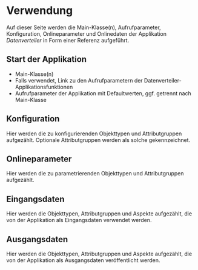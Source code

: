 Verwendung
==========

Auf dieser Seite werden die Main-Klasse(n), Aufrufparameter, Konfiguration,
Onlineparameter und Onlinedaten der Applikation *Datenverteiler* in Form
einer Referenz aufgeführt.


Start der Applikation
---------------------

-   Main-Klasse(n)
-   Falls verwendet, Link zu den Aufrufparametern der
    Datenverteiler-Applikationsfunktionen
-   Aufrufparameter der Applikation mit Defaultwerten, ggf. getrennt nach
    Main-Klasse


Konfiguration
-------------

Hier werden die zu konfigurierenden Objekttypen und Attributgruppen aufgezählt.
Optionale Attributgruppen werden als solche gekennzeichnet.


Onlineparameter
---------------

Hier werden die zu parametrierenden Objekttypen und Attributgruppen aufgezählt.


Eingangsdaten
-------------

Hier werden die Objekttypen, Attributgruppen und Aspekte aufgezählt, die von der
Applikation als Eingangsdaten verwendet werden.


Ausgangsdaten
-------------

Hier werden die Objekttypen, Attributgruppen und Aspekte aufgezählt, die von der
Applikation als Ausgangsdaten veröffentlicht werden.
